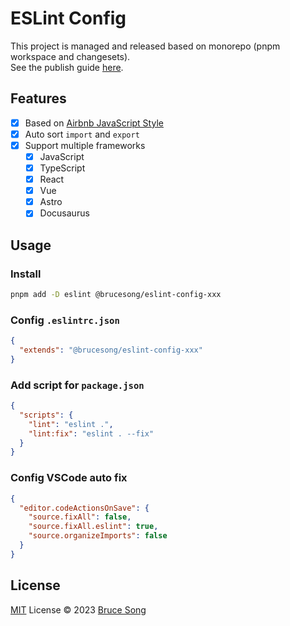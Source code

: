 # ESLint Config

This project is managed and released based on monorepo (pnpm workspace and changesets).  
See the publish guide [here](./DEVELOPMENT.md).

## Features

- [x] Based on [Airbnb JavaScript Style](https://github.com/airbnb/javascript)
- [x] Auto sort `import` and `export`
- [x] Support multiple frameworks
  - [x] JavaScript
  - [x] TypeScript
  - [x] React
  - [x] Vue
  - [x] Astro
  - [x] Docusaurus

## Usage

### Install

```bash
pnpm add -D eslint @brucesong/eslint-config-xxx
```

### Config `.eslintrc.json`

```json
{
  "extends": "@brucesong/eslint-config-xxx"
}
```

### Add script for `package.json`

```json
{
  "scripts": {
    "lint": "eslint .",
    "lint:fix": "eslint . --fix"
  }
}
```

### Config VSCode auto fix

```json
{
  "editor.codeActionsOnSave": {
    "source.fixAll": false,
    "source.fixAll.eslint": true,
    "source.organizeImports": false
  }
}
```

## License

[MIT](/LICENSE) License &copy; 2023 [Bruce Song](https://github.com/recallwei)

